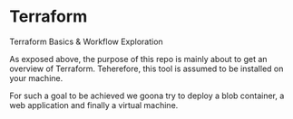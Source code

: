 # Terraform
Terraform Basics &amp; Workflow Exploration

As exposed above, the purpose of this repo is mainly about to get an overview of Terraform.
Teherefore, this tool is assumed to be installed on your machine.

For such a goal to be achieved we goona try to deploy a blob container, a web application and finally a virtual machine.